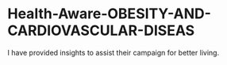 # Health-Aware-OBESITY-AND-CARDIOVASCULAR-DISEAS
I have provided  insights to assist their campaign for better living.

